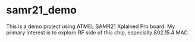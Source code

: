 # samr21_demo
This is a demo project using ATMEL SAMR21 Xplained Pro board.
My primary interest is to explore RF side of this chip, especially 802.15.4 MAC.

